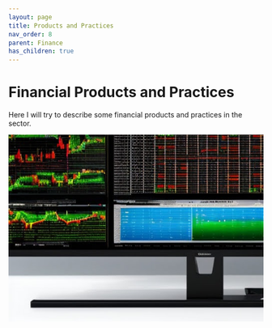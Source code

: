 ```yaml
---
layout: page
title: Products and Practices
nav_order: 8
parent: Finance
has_children: true
---
```


# Financial Products and Practices

Here I will try to describe some financial products and practices in the sector.

![image](/assets/images/draw_things/IMG_2668.PNG)